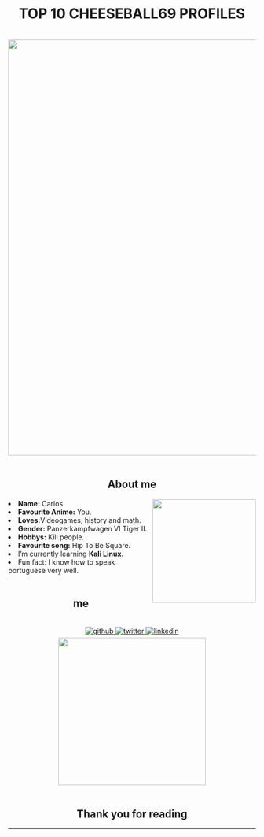<h1 align="center">TOP 10 CHEESEBALL69 PROFILES</h1>
<body>
<br>
<div align="center">
<img src="https://delagoabayworld.files.wordpress.com/2011/10/329251_236304643086037_100001195092376_580229_964970982_o.jpg" width="845" >
</div>
<br>


<h2 align="center"> About me</h2>
<div>
<img src="https://49d0798c72.clvaw-cdnwnd.com/30f74f6a36799165f8024223ad61e71a/200000124-8e1d68f12e/texto%20--%20Mocidade%20Portuguesa.jpg?ph=49d0798c72" align="right" width="210" >
<li>
<b>Name:</b> Carlos</li>
<li>
<b>Favourite Anime:</b> You.
</li>
<li>
<b>Loves:</b>Videogames, history and math.
</li>
<li>
<b>Gender:</b> Panzerkampfwagen VI Tiger II.
</li>
<li>
<b>Hobbys:</b> Kill people.
</li>
<li>
<b>Favourite song:</b> Hip To Be Square.
</li>
<li>I’m currently learning <b> Kali Linux.</b>
</li>
<li>Fun fact: </b>I know how to speak portuguese very well.</b>
</li>

</div>

<br>

<h2 align ="center"> me </h2>
<br> 
<div align="center">
<a href="https://github.com/CarlosXSU" target="_blank">
<img src=https://img.shields.io/badge/github-%2324292e.svg?&style=for-the-badge&logo=github&logoColor=white alt=github style="margin-bottom: 5px;" />
</a>
<a href="https://twitter.com/N4XSU" target="_blank">
<img src=https://img.shields.io/badge/twitter-%2300acee.svg?&style=for-the-badge&logo=twitter&logoColor=white alt=twitter style="margin-bottom: 5px;" />
</a>
<a href="https://soundcloud.com/n4xsu" target="_blank">
<img src=https://img.shields.io/badge/SoundCloud-FF3300?style=for-the-badge&logo=soundcloud&logoColor=white alt=linkedin style="margin-bottom: 5px;" />
</a>  <br><img src = "https://c.tenor.com/H-0h8rwT4vQAAAAi/guilty-gear-ino.gif" width = "300"/>
</div>  



</div>  
<br>
<div>
<h2 align="center">Thank you for reading</h2>
<hr>
